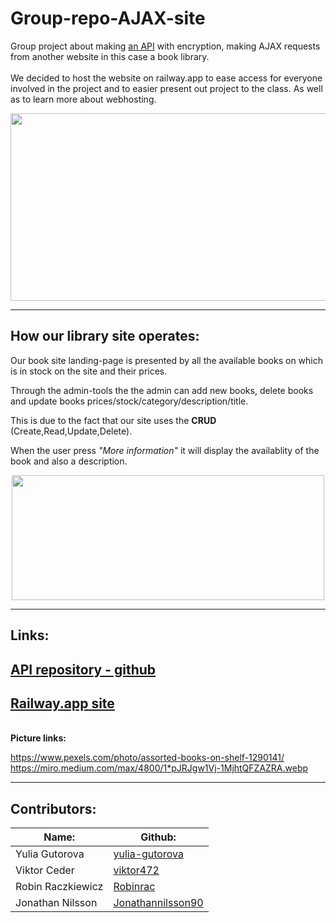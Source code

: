 # Group-repo-AJAX-site
Group project about making [an API](https://github.com/Jonathannilsson90/Group-repo-API) with encryption, making AJAX requests from another website in this case a book library.
<br>
<br>
We decided to host the website on railway.app to ease access for everyone involved in the project and to easier present out project to the class.
As well as to learn more about webhosting.
<p align="center">
<img src="https://images.pexels.com/photos/1290141/pexels-photo-1290141.jpeg?auto=compress&cs=tinysrgb&w=1260&h=750&dpr=1" width="650" height="300"> 
</p>

---


## How our library site operates:
Our book site landing-page is presented by all the available books on which is in stock on the site and their prices.

Through the admin-tools the the admin can add new books, delete books and update books prices/stock/category/description/title.

This is due to the fact that our site uses the <b>CRUD</b> (Create,Read,Update,Delete).

When the user press <i>"More information"</i> it will display the availablity of the book and also a description.

<p align="center">
<img src="https://miro.medium.com/max/4800/1*pJRJgw1Vj-1MjhtQFZAZRA.webp" width="500" height="200">
</p>

---

## Links:
## [API repository - github](https://github.com/Jonathannilsson90/Group-repo-API)
## [Railway.app site](https://group-repo-ajax-site-production.up.railway.app)
<br>
<b>Picture links:</b> 
<br>


https://www.pexels.com/photo/assorted-books-on-shelf-1290141/
https://miro.medium.com/max/4800/1*pJRJgw1Vj-1MjhtQFZAZRA.webp

---

## Contributors:


|Name: |Github:    |
|-----------------|-----------| 
|Yulia Gutorova   |[yulia-gutorova](https://github.com/yulia-gutorova)           |
|Viktor Ceder     |[viktor472](https://github.com/viktor472)                    |
|Robin Raczkiewicz|[Robinrac](https://github.com/Robinrac)                      |           
|Jonathan Nilsson |[Jonathannilsson90](https://github.com/Jonathannilsson90/)   |           

